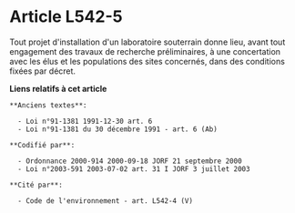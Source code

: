 # Article L542-5

Tout projet d'installation d'un laboratoire souterrain donne lieu, avant tout engagement des travaux de recherche
préliminaires, à une concertation avec les élus et les populations des sites concernés, dans des conditions fixées par
décret.

**Liens relatifs à cet article**

	**Anciens textes**:

	  - Loi n°91-1381 1991-12-30 art. 6
	  - Loi n°91-1381 du 30 décembre 1991 - art. 6 (Ab)

	**Codifié par**:

	  - Ordonnance 2000-914 2000-09-18 JORF 21 septembre 2000
	  - Loi n°2003-591 2003-07-02 art. 31 I JORF 3 juillet 2003

	**Cité par**:

	  - Code de l'environnement - art. L542-4 (V)
